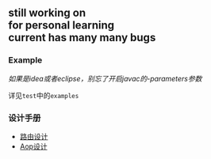 **still working on**     
**for personal learning**  
**current has many many bugs**  
------

### Example 

*如果是idea或者eclipse，别忘了开启javac的-parameters参数*

详见`test`中的`examples`


### 设计手册
* [路由设计](design-book/路由设计.md)  
* [Aop设计](design-book/Aop设计.md)  
